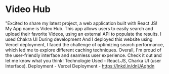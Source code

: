 # Video Hub
 "Excited to share my latest project, a web application built with React JS! My App name is Video Hub. This app allows users to easily search and upload their favorite Videos, using an external API to populate the results. I used Chakra UI During development And I deployed this website using Vercel deployment, I faced the challenge of optimizing search performance, which led me to explore different caching techniques. Overall, I'm proud of the user-friendly interface and seamless user experience. Check it out and let me know what you think!  Technologie Used - React.JS, Charka UI (user Interface). Deployment - Vercel Deployment - https://lnkd.in/dnUAqhdn
